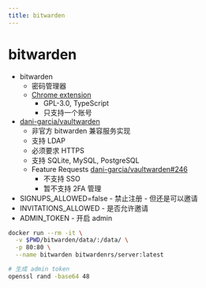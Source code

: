 ```yaml
---
title: bitwarden
---
```


# bitwarden

- bitwarden
  - 密码管理器
  - [Chrome extension](https://github.com/bitwarden/browser)
    - GPL-3.0, TypeScript
    - 只支持一个账号
- [dani-garcia/vaultwarden](https://github.com/dani-garcia/vaultwarden)
  - 非官方 bitwarden 兼容服务实现
  - 支持 LDAP
  - 必须要求 HTTPS
  - 支持 SQLite, MySQL, PostgreSQL
  - Feature Requests [dani-garcia/vaultwarden#246](https://github.com/dani-garcia/vaultwarden/issues/246)
    - 不支持 SSO
    - 暂不支持 2FA 管理
- SIGNUPS_ALLOWED=false - 禁止注册 - 但还是可以邀请
- INVITATIONS_ALLOWED - 是否允许邀请
- ADMIN_TOKEN - 开启 admin

```bash
docker run --rm -it \
  -v $PWD/bitwarden/data/:/data/ \
  -p 80:80 \
  --name bitwarden bitwardenrs/server:latest

# 生成 admin token
openssl rand -base64 48
```
